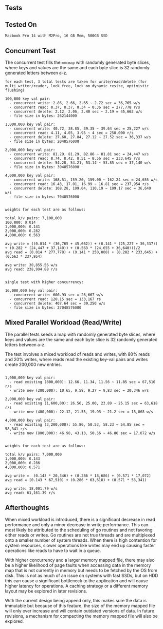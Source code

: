 ## Tests


## Tested On

`Macbook Pro 14 with M2Pro, 16 GB Mem, 500GB SSD`


## Concurrent Test

The concurrent test fills the `mmcmap` with randomly generated byte slices, where keys and values are the same and each byte slice is 32 randomly generated letters between a-z.
```
for each test, 3 total tests are taken for write/read/delete (for multi writer/reader, lock free, lock on dynamic resize, optimistic flushing)

100,000 key val pair:
  - concurrent write: 2.86, 2.66, 2.65 ~ 2.72 sec = 36,765 w/s
  - concurrent read: 0.37, 0.37, 0.34 ~ 0.36 sec = 277,778 r/s
  - concurrent delete: 2.12, 2.06, 2.40 sec ~ 2.19 = 45,662 w/s
  - file size in bytes: 262144000

1,000,000 key val pair:
  - concurrent write: 40.72, 38.85, 39.35 ~ 39.64 sec = 25,227 w/s
  - concurrent read: 4.11, 4.05, 3.95 ~ 4 sec = 250,000 r/s
  - concurrent delete: 27.60, 27.84, 27.12 ~ 27.52 sec = 36,337 w/s
  - file size in bytes: 2048576000

2,000,000 key val pair:
  - concurrent write: 81.29, 81.29, 82.86 ~ 81.81 sec = 24,447 w/s
  - concurrent read: 8.74, 8.42, 8.51 ~ 8.56 sec = 233,645 r/s
  - concurrent delete: 54.20, 54.21, 53.14 ~ 53.85 sec = 37,140 w/s
  - file size in bytes: 3048576000

4,000,000 key val pair:
  - concurrent write: 168.51, 159.20, 159.00 ~ 162.24 sec = 24,655 w/s
  - concurrent read: 16.43, 17.01, 16.99 ~ 16.81 sec = 237,954 r/s
  - concurrent delete: 108.28, 109.04, 110.19 ~ 109.17 sec = 36,640 w/s
  - file size in bytes: 7048576000


weights for each test are as follows:

total k/v pairs: 7,100,000
100,000: 0.014
1,000,000: 0.141
2,000,000: 0.282
4,000,000: 0.563

avg write = ((0.014 * (36,765 + 45,662)) + (0.141 * (25,227 + 36,337)) + (0.282 * (24,447 + 37,140)) + (0.563 * (24,655 + 36,640)))/2
avg read = (0.014 * 277,778) + (0.141 * 250,000) + (0.282 * 233,645) + (0.563 * 237,954)

avg write: 30,855.56 w/s
avg read: 238,994.88 r/s


single test with higher concurrency:

16,000,000 key val pair:
  - concurrent write: 600.93 sec = 26,667 w/s
  - concurrent read: 120.15 sec = 133,167 rs
  - concurrent delete: 407.64 sec = 39,250 w/s
  - file size in bytes: 27048576000
```


## Mixed Parallel Workload (Read/Write)

The parallel tests seeds a map with randomly generated byte slices, where keys and values are the same and each byte slice is 32 randomly generated letters between a-z. 

The test involves a mixed workload of reads and writes, with 80% reads and 20% writes, where reads read the existing key-val pairs and writes create 200,000 new entries.
```

1,000,000 key val pair:
  - read existing (800,000): 12.66, 11.34, 11.56 ~ 11.85 sec = 67,510 r/s
  - write new (200,000): 10.65, 9.58, 9.27 ~ 9.83 sec = 20,346 w/s

2,000,000 key val pair:
  - read existing (1,600,00): 26.56, 25.00, 23.89 ~ 25.15 sec = 63,618 r/s
  - write new (400,000): 22.12, 21.55, 19.93 ~ 21.2 sec = 18,868 w/s

4,000,000 key val pair:
  - read existing (3,200,000): 55.80, 50.53, 58.23 ~ 54.85 sec = 58,341 r/s
  - write new (800,000): 46.90, 43.13, 50.56 ~ 46.86 sec = 17,072 w/s


weights for each test are as follows:

total k/v pairs: 7,000,000
1,000,000: 0.143
2,000,000: 0.286
4,000,000: 0.571

avg write =  (0.143 * 20,346) + (0.286 * 18,686) + (0.571 * 17,072)
avg read = (0.143 * 67,510) + (0.286 * 63,618) + (0.571 * 58,341)

avg write: 18,001.79 w/s
avg read: 61,161.39 r/s
```


## Afterthoughts

When mixed workload is introduced, there is a significant decrease in read performance and only a minor decrease in write performance. This can most likely be attributed to the scheduling of go routines and not favoring either reads or writes. Go routines are not true threads and are multiplexed onto a smaller number of system threads. When there is high contention for system resources, slower operations like writes may end up causing faster operations like reads to have to wait in a queue.

With higher concurrency and a larger memory mapped file, there may also be a higher likelihood of page faults when accessing data in the memory map that is not currently in memory but needs to be fetched by the OS from disk. This is not as much of an issue on systems with fast SSDs, but on HDD this can cause a significant bottleneck to the application and will cause higher latency for operations. A caching strategy or a different memory layout may be explored in later revisions.

With the current design being append only, this makes sure the data is immutable but because of this feature, the size of the memory mapped file will only ever increase and will contain outdated versions of data. In future revisions, a mechanism for compacting the memory mapped file will also be explored.
